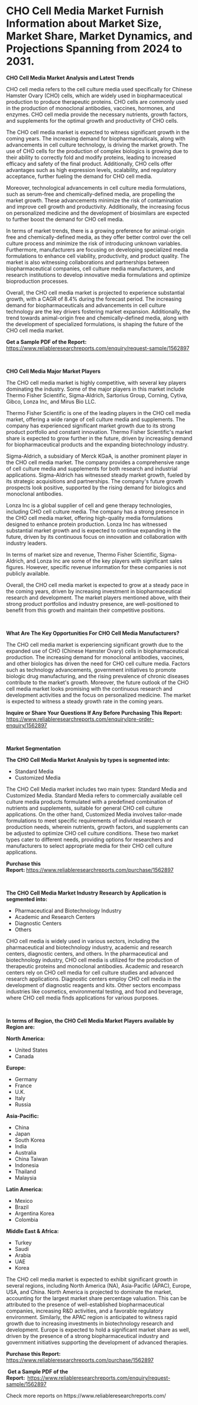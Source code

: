 <p><h1>CHO Cell Media Market Furnish Information about Market Size, Market Share, Market Dynamics, and Projections Spanning from 2024 to 2031.</h1></p><p><strong>CHO Cell Media Market Analysis and Latest Trends</strong></p>
<p><p>CHO cell media refers to the cell culture media used specifically for Chinese Hamster Ovary (CHO) cells, which are widely used in biopharmaceutical production to produce therapeutic proteins. CHO cells are commonly used in the production of monoclonal antibodies, vaccines, hormones, and enzymes. CHO cell media provide the necessary nutrients, growth factors, and supplements for the optimal growth and productivity of CHO cells.</p><p>The CHO cell media market is expected to witness significant growth in the coming years. The increasing demand for biopharmaceuticals, along with advancements in cell culture technology, is driving the market growth. The use of CHO cells for the production of complex biologics is growing due to their ability to correctly fold and modify proteins, leading to increased efficacy and safety of the final product. Additionally, CHO cells offer advantages such as high expression levels, scalability, and regulatory acceptance, further fueling the demand for CHO cell media.</p><p>Moreover, technological advancements in cell culture media formulations, such as serum-free and chemically-defined media, are propelling the market growth. These advancements minimize the risk of contamination and improve cell growth and productivity. Additionally, the increasing focus on personalized medicine and the development of biosimilars are expected to further boost the demand for CHO cell media.</p><p>In terms of market trends, there is a growing preference for animal-origin free and chemically-defined media, as they offer better control over the cell culture process and minimize the risk of introducing unknown variables. Furthermore, manufacturers are focusing on developing specialized media formulations to enhance cell viability, productivity, and product quality. The market is also witnessing collaborations and partnerships between biopharmaceutical companies, cell culture media manufacturers, and research institutions to develop innovative media formulations and optimize bioproduction processes.</p><p>Overall, the CHO cell media market is projected to experience substantial growth, with a CAGR of 8.4% during the forecast period. The increasing demand for biopharmaceuticals and advancements in cell culture technology are the key drivers fostering market expansion. Additionally, the trend towards animal-origin free and chemically-defined media, along with the development of specialized formulations, is shaping the future of the CHO cell media market.</p></p>
<p><strong>Get a Sample PDF of the Report:&nbsp;</strong> <a href="https://www.reliableresearchreports.com/enquiry/request-sample/1562897">https://www.reliableresearchreports.com/enquiry/request-sample/1562897</a></p>
<p>&nbsp;</p>
<p><strong>CHO Cell Media Major Market Players</strong></p>
<p><p>The CHO cell media market is highly competitive, with several key players dominating the industry. Some of the major players in this market include Thermo Fisher Scientific, Sigma-Aldrich, Sartorius Group, Corning, Cytiva, Gibco, Lonza Inc, and Mirus Bio LLC.</p><p>Thermo Fisher Scientific is one of the leading players in the CHO cell media market, offering a wide range of cell culture media and supplements. The company has experienced significant market growth due to its strong product portfolio and constant innovation. Thermo Fisher Scientific's market share is expected to grow further in the future, driven by increasing demand for biopharmaceutical products and the expanding biotechnology industry.</p><p>Sigma-Aldrich, a subsidiary of Merck KGaA, is another prominent player in the CHO cell media market. The company provides a comprehensive range of cell culture media and supplements for both research and industrial applications. Sigma-Aldrich has witnessed steady market growth, fueled by its strategic acquisitions and partnerships. The company's future growth prospects look positive, supported by the rising demand for biologics and monoclonal antibodies.</p><p>Lonza Inc is a global supplier of cell and gene therapy technologies, including CHO cell culture media. The company has a strong presence in the CHO cell media market, offering high-quality media formulations designed to enhance protein production. Lonza Inc has witnessed substantial market growth and is expected to continue expanding in the future, driven by its continuous focus on innovation and collaboration with industry leaders.</p><p>In terms of market size and revenue, Thermo Fisher Scientific, Sigma-Aldrich, and Lonza Inc are some of the key players with significant sales figures. However, specific revenue information for these companies is not publicly available.</p><p>Overall, the CHO cell media market is expected to grow at a steady pace in the coming years, driven by increasing investment in biopharmaceutical research and development. The market players mentioned above, with their strong product portfolios and industry presence, are well-positioned to benefit from this growth and maintain their competitive positions.</p></p>
<p>&nbsp;</p>
<p><strong>What Are The Key Opportunities For CHO Cell Media Manufacturers?</strong></p>
<p><p>The CHO cell media market is experiencing significant growth due to the expanded use of CHO (Chinese Hamster Ovary) cells in biopharmaceutical production. The increasing demand for monoclonal antibodies, vaccines, and other biologics has driven the need for CHO cell culture media. Factors such as technology advancements, government initiatives to promote biologic drug manufacturing, and the rising prevalence of chronic diseases contribute to the market's growth. Moreover, the future outlook of the CHO cell media market looks promising with the continuous research and development activities and the focus on personalized medicine. The market is expected to witness a steady growth rate in the coming years.</p></p>
<p><strong>Inquire or Share Your Questions If Any Before Purchasing This Report:</strong> <a href="https://www.reliableresearchreports.com/enquiry/pre-order-enquiry/1562897">https://www.reliableresearchreports.com/enquiry/pre-order-enquiry/1562897</a></p>
<p>&nbsp;</p>
<p><strong>Market Segmentation</strong></p>
<p><strong>The CHO Cell Media Market Analysis by types is segmented into:</strong></p>
<p><ul><li>Standard Media</li><li>Customized Media</li></ul></p>
<p><p>The CHO Cell Media market includes two main types: Standard Media and Customized Media. Standard Media refers to commercially available cell culture media products formulated with a predefined combination of nutrients and supplements, suitable for general CHO cell culture applications. On the other hand, Customized Media involves tailor-made formulations to meet specific requirements of individual research or production needs, wherein nutrients, growth factors, and supplements can be adjusted to optimize CHO cell culture conditions. These two market types cater to different needs, providing options for researchers and manufacturers to select appropriate media for their CHO cell culture applications.</p></p>
<p><strong>Purchase this Report:&nbsp;</strong><a href="https://www.reliableresearchreports.com/purchase/1562897">https://www.reliableresearchreports.com/purchase/1562897</a></p>
<p>&nbsp;</p>
<p><strong>The CHO Cell Media Market Industry Research by Application is segmented into:</strong></p>
<p><ul><li>Pharmaceutical and Biotechnology Industry</li><li>Academic and Research Centers</li><li>Diagnostic Centers</li><li>Others</li></ul></p>
<p><p>CHO cell media is widely used in various sectors, including the pharmaceutical and biotechnology industry, academic and research centers, diagnostic centers, and others. In the pharmaceutical and biotechnology industry, CHO cell media is utilized for the production of therapeutic proteins and monoclonal antibodies. Academic and research centers rely on CHO cell media for cell culture studies and advanced research applications. Diagnostic centers employ CHO cell media in the development of diagnostic reagents and kits. Other sectors encompass industries like cosmetics, environmental testing, and food and beverage, where CHO cell media finds applications for various purposes.</p></p>
<p>&nbsp;</p>
<p><strong>In terms of Region, the CHO Cell Media Market Players available by Region are:</strong></p>
<p>
    <p> <strong> North America: </strong>
        <ul>
            <li>United States</li>
            <li>Canada</li>
        </ul>
        </p> 
    <p> <strong> Europe: </strong>
        <ul>
            <li>Germany</li>
            <li>France</li>
            <li>U.K.</li>
            <li>Italy</li>
            <li>Russia</li>
        </ul>
        </p> 
    <p> <strong> Asia-Pacific: </strong>
        <ul>
            <li>China</li>
            <li>Japan</li>
            <li>South Korea</li>
            <li>India</li>
            <li>Australia</li>
            <li>China Taiwan</li>
            <li>Indonesia</li>
            <li>Thailand</li>
            <li>Malaysia</li>
        </ul>
        </p> 
    <p> <strong> Latin America: </strong>
        <ul>
            <li>Mexico</li>
            <li>Brazil</li>
            <li>Argentina Korea</li>
            <li>Colombia</li>
        </ul>
        </p> 
    <p> <strong> Middle East & Africa: </strong>
        <ul>
            <li>Turkey</li>
            <li>Saudi</li>
            <li>Arabia</li>
            <li>UAE</li>
            <li>Korea</li>
        </ul>
    </p>
    </p>
<p><p>The CHO cell media market is expected to exhibit significant growth in several regions, including North America (NA), Asia-Pacific (APAC), Europe, USA, and China. North America is projected to dominate the market, accounting for the largest market share percentage valuation. This can be attributed to the presence of well-established biopharmaceutical companies, increasing R&D activities, and a favorable regulatory environment. Similarly, the APAC region is anticipated to witness rapid growth due to increasing investments in biotechnology research and development. Europe is expected to hold a significant market share as well, driven by the presence of a strong biopharmaceutical industry and government initiatives supporting the development of advanced therapies.</p></p>
<p><strong>Purchase this Report: </strong><a href="https://www.reliableresearchreports.com/purchase/1562897">https://www.reliableresearchreports.com/purchase/1562897</a></p>
<p>&nbsp;<strong>Get a Sample PDF of the Report:&nbsp;&nbsp;</strong><a href="https://www.reliableresearchreports.com/enquiry/request-sample/1562897">https://www.reliableresearchreports.com/enquiry/request-sample/1562897</a></p>
<p><strong></strong></p>
<p>Check more reports on https://www.reliableresearchreports.com/</p>